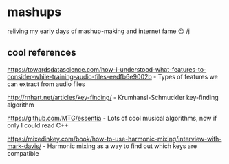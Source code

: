 # mashups

reliving my early days of mashup-making and internet fame :pensive: /j

## cool references

https://towardsdatascience.com/how-i-understood-what-features-to-consider-while-training-audio-files-eedfb6e9002b - Types of features we can extract from audio files

http://rnhart.net/articles/key-finding/ - Krumhansl-Schmuckler key-finding algorithm

https://github.com/MTG/essentia - Lots of cool musical algorithms, now if only I could read C++

https://mixedinkey.com/book/how-to-use-harmonic-mixing/interview-with-mark-davis/ - Harmonic mixing as a way to find out which keys are compatible